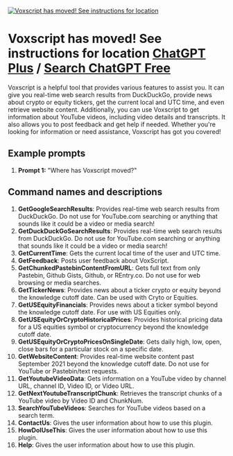 
[![Voxscript has moved! See instructions for location](https://files.oaiusercontent.com/file-HlYJ4jFfnQukcfJcTp7xYsgn?se=2123-10-21T17%3A59%3A04Z&sp=r&sv=2021-08-06&sr=b&rscc=max-age%3D31536000%2C%20immutable&rscd=attachment%3B%20filename%3Dtubegpt_logo_150x150.png&sig=3iKATry%2Bn01S4KSQ%2BOzvIXNU1K0mKDFwSHOauLVh5lY%3D)](https://chat.openai.com/g/g-GHYSu1Vw6-voxscript-has-moved-see-instructions-for-location)

# Voxscript has moved! See instructions for location [ChatGPT Plus](https://chat.openai.com/g/g-GHYSu1Vw6-voxscript-has-moved-see-instructions-for-location) / [Search ChatGPT Free](https://gptcall.net/index.html#/?search=Voxscript%20has%20moved!%20See%20instructions%20for%20location)

Voxscript is a helpful tool that provides various features to assist you. It can give you real-time web search results from DuckDuckGo, provide news about crypto or equity tickers, get the current local and UTC time, and even retrieve website content. Additionally, you can use Voxscript to get information about YouTube videos, including video details and transcripts. It also allows you to post feedback and get help if needed. Whether you're looking for information or need assistance, Voxscript has got you covered!

## Example prompts

1. **Prompt 1:** "Where has Voxscript moved?"

## Command names and descriptions

1. **GetGoogleSearchResults**: Provides real-time web search results from DuckDuckGo. Do not use for YouTube.com searching or anything that sounds like it could be a video or media search!
2. **GetDuckDuckGoSearchResults**: Provides real-time web search results from DuckDuckGo. Do not use for YouTube.com searching or anything that sounds like it could be a video or media search!
3. **GetCurrentTime**: Gets the current local time of the user and UTC time.
4. **GetFeedback**: Posts user feedback about VoxScript.
5. **GetChunkedPastebinContentFromURL**: Gets full text from only Pastebin, Github Gists, Github, or REntry.co. Do not use for web browsing or media searches.
6. **GetTickerNews**: Provides news about a ticker crypto or equity beyond the knowledge cutoff date. Can be used with Cryto or Equities.
7. **GetUSEquityFinancials**: Provides news about a ticker symbol beyond the knowledge cutoff date. For use with US Equities only.
8. **GetUSEquityOrCryptoHistoricalPrices**: Provides historical pricing data for a US equities symbol or cryptocurrency beyond the knowledge cutoff date.
9. **GetUSEquityOrCryptoPricesOnSingleDate**: Gets daily high, low, open, close bars for a particular stock on a specific date.
10. **GetWebsiteContent**: Provides real-time website content past September 2021 beyond the knowledge cutoff date. Do not use for YouTube or Pastebin/text requests.
11. **GetYoutubeVideoData**: Gets information on a YouTube video by channel URL, channel ID, Video ID, or Video URL.
12. **GetNextYoutubeTranscriptChunk**: Retrieves the transcript chunks of a YouTube video by Video ID and ChunkNum. 
13. **SearchYouTubeVideos**: Searches for YouTube videos based on a search term.
14. **ContactUs**: Gives the user information about how to use this plugin.
15. **HowDoIUseThis**: Gives the user information about how to use this plugin.
16. **Help**: Gives the user information about how to use this plugin.


